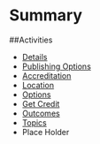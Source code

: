 # Summary


##Activities

  - [Details](Activity-Details.md)
  - [Publishing Options](Activity-Publishing-Options.md)
  - [Accreditation](Activity-Accreditation)
  - [Location](Activity-Location.md)
  - [Options](Activity-Options.md)
  - [Get Credit](Activity-Get-Credit.md)
  - [Outcomes](Activity-Outcomes.md)
  - [Topics](Activity-Topics.md)
  - Place Holder
